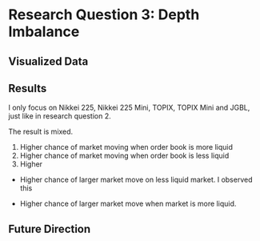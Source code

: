 # Research Question 3: Depth Imbalance

## Visualized Data

## Results

I only focus on Nikkei 225, Nikkei 225 Mini, TOPIX, TOPIX Mini and JGBL, just like in research question 2.

The result is mixed.

1. Higher chance of market moving when order book is more liquid
2. Higher chance of market moving when order book is less liquid
3. Higher 

- Higher chance of larger market move on less liquid market.
I observed this 

- Higher chance of larger market move when market is more liquid.


## Future Direction